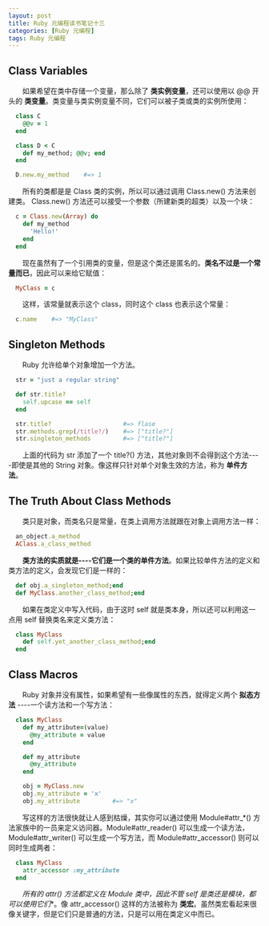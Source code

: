 ```yaml
---
layout: post
title: Ruby 元编程读书笔记十三
categories: [Ruby 元编程]
tags: Ruby 元编程
---
```


## Class Variables

&emsp;&emsp;如果希望在类中存储一个变量，那么除了 **类实例变量**，还可以使用以 @@ 开头的 **类变量**。类变量与类实例变量不同，它们可以被子类或类的实例所使用：
```ruby
  class C
    @@v = 1
  end

  class D < C
    def my_method; @@v; end
  end

  D.new.my_method    #=> 1
```

&emsp;&emsp;所有的类都是是 Class 类的实例，所以可以通过调用 Class.new() 方法来创建类。 Class.new() 方法还可以接受一个参数（所建新类的超类）以及一个块：
```ruby
  c = Class.new(Array) do
    def my_method
      'Hello!'
    end
  end
```
&emsp;&emsp;现在虽然有了一个引用类的变量，但是这个类还是匿名的。**类名不过是一个常量而已**，因此可以来给它赋值：
```ruby
  MyClass = c
```
&emsp;&emsp;这样，该常量就表示这个 class，同时这个 class 也表示这个常量：
```ruby
  c.name    #=> "MyClass"
```

## Singleton Methods

&emsp;&emsp;Ruby 允许给单个对象增加一个方法。
```ruby
  str = "just a regular string"

  def str.title?
    self.upcase == self
  end

  str.title?                    #=> flase
  str.methods.grep(/title?/)    #=> ["title?"]
  str.singleton_methods         #=> ["title?"]
```
&emsp;&emsp;上面的代码为 str 添加了一个 title?() 方法，其他对象则不会得到这个方法----即使是其他的 String 对象。像这样只针对单个对象生效的方法，称为 **单件方法**。

## The Truth About Class Methods

&emsp;&emsp;类只是对象，而类名只是常量，在类上调用方法就跟在对象上调用方法一样：
```ruby
  an_object.a_method
  AClass.a_class_method
```
&emsp;&emsp;**类方法的实质就是----它们是一个类的单件方法**。如果比较单件方法的定义和类方法的定义，会发现它们是一样的：
```ruby
  def obj.a_singleton_method;end
  def MyClass.another_class_method;end
```
&emsp;&emsp;如果在类定义中写入代码，由于这时 self 就是类本身，所以还可以利用这一点用 self 替换类名来定义类方法：
```ruby
  class MyClass
    def self.yet_another_class_method;end
  end
```

## Class Macros

&emsp;&emsp;Ruby 对象并没有属性，如果希望有一些像属性的东西，就得定义两个 **拟态方法** ----一个读方法和一个写方法：
```ruby
  class MyClass
    def my_attribute=(value)
      @my_attribute = value
    end

    def my_attribute
      @my_attribute
    end

    obj = MyClass.new
    obj.my_attribute = 'x'
    obj.my_attribute         #=> "x"
```
&emsp;&emsp;写这样的方法很快就让人感到枯燥，其实你可以通过使用 Module#attr_*() 方法家族中的一员来定义访问器。Module#attr_reader() 可以生成一个读方法， Module#attr_writer() 可以生成一个写方法，而 Module#attr_accessor() 则可以同时生成两者：
```ruby
  class MyClass
    attr_accessor :my_attribute
  end
```
&emsp;&emsp;**所有的 attr*() 方法都定义在 Module 类中，因此不管 self 是类还是模块，都可以使用它们**。像 attr_accessor() 这样的方法被称为 **类宏**。虽然类宏看起来很像关键字，但是它们只是普通的方法，只是可以用在类定义中而已。
